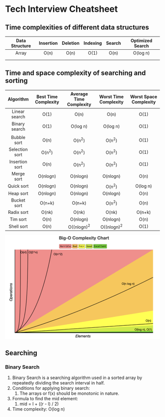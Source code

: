 # Tech Interview Cheatsheet

## Time complexities of different data structures

| Data Structure | Insertion | Deletion | Indexing | Search | Optimized Search |
|:--------------:|:---------:|:--------:|:--------:|:------:|:----------------:|
|     Array      |   O(n)    |   O(n)   |   O(1)   |  O(n)  |     O(log n)     |
|                |           |          |          |        |                  |
|                |           |          |          |        |                  |


## Time and space complexity of searching and sorting

|   Algorithm    | Best Time Complexity | Average Time Complexity | Worst Time Complexity  | Worst Space Complexity |
|:--------------:|:--------------------:|:-----------------------:|:----------------------:|:----------------------:|
| Linear search  |         O(1)         |          O(n)           |          O(n)          |          O(1)          |
| Binary search  |         O(1)         |        O(log n)         |        O(log n)        |          O(1)          |
|                |                      |                         |                        |                        |
|  Bubble sort   |         O(n)         |    O(n<sup>2</sup>)     |    O(n<sup>2</sup>)    |          O(1)          |
| Selection sort |   O(n<sup>2</sup>)   |    O(n<sup>2</sup>)     |    O(n<sup>2</sup>)    |          O(1)          |
| Insertion sort |         O(n)         |    O(n<sup>2</sup>)     |    O(n<sup>2</sup>)    |          O(1)          |
|   Merge sort   |       O(nlogn)       |        O(nlogn)         |        O(nlogn)        |          O(n)          |
|   Quick sort   |       O(nlogn)       |        O(nlogn)         |    O(n<sup>2</sup>)    |        O(log n)        |
|   Heap sort    |       O(nlogn)       |        O(nlogn)         |        O(nlogn)        |          O(n)          |
|  Bucket sort   |        O(n+k)        |         O(n+k)          |    O(n<sup>2</sup>)    |          O(n)          |
|   Radix sort   |        O(nk)         |          O(nk)          |         O(nk)          |         O(n+k)         |
|    Tim sort    |         O(n)         |        O(nlogn)         |        O(nlogn)        |          O(n)          |
|   Shell sort   |         O(n)         |  O((nlogn)<sup>2</sup>  | O((nlogn)<sup>2</sup>  |          O(1)          |

![Big O complexity chart](https://github.com/suyogkolte/leetcode/blob/main/Images/Big%20O%20complexity%20chart.png)

## Searching
### Binary Search
1. Binary Search is a searching algorithm used in a sorted array by repeatedly dividing the search interval in half.
2. Conditions for applying binary search: 
   1. The arrays or f(x) should be monotonic in nature.
3. Formula to find the mid element:
   1. mid = l + ((r - l) / 2)
4. Time complexity: O(log n)



